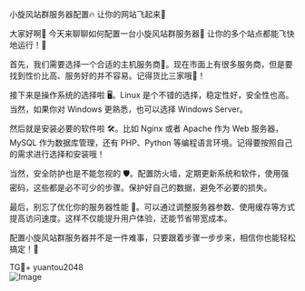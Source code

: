 小旋风站群服务器配置🔥 让你的网站飞起来💨

大家好啊👋 今天来聊聊如何配置一台小旋风站群服务器💪 让你的多个站点都能飞快地运行！🚀

首先，我们需要选择一个合适的主机服务商🌈。现在市面上有很多服务商，但是要找到性价比高、服务好的并不容易。记得货比三家哦👀！

接下来是操作系统的选择啦 🖥️。Linux 是个不错的选择，稳定性好，安全性也高。当然，如果你对 Windows 更熟悉，也可以选择 Windows Server。

然后就是安装必要的软件啦 🛠️。比如 Nginx 或者 Apache 作为 Web 服务器，MySQL 作为数据库管理，还有 PHP、Python 等编程语言环境。记得要按照自己的需求进行选择和安装哦！

当然，安全防护也是不能忽视的 🛡️。配置防火墙，定期更新系统和软件，使用强密码，这些都是必不可少的步骤。保护好自己的数据，避免不必要的损失。

最后，别忘了优化你的服务器性能 💪。可以通过调整服务器参数、使用缓存等方式提高访问速度。这样不仅能提升用户体验，还能节省带宽成本。

配置小旋风站群服务器并不是一件难事，只要跟着步骤一步步来，相信你也能轻松搞定！🌟

TG💪+ yuantou2048  
![Image](https://github.com/user-attachments/assets/42a5a4a5-fea9-4a1d-8aa0-73e57e430cca)